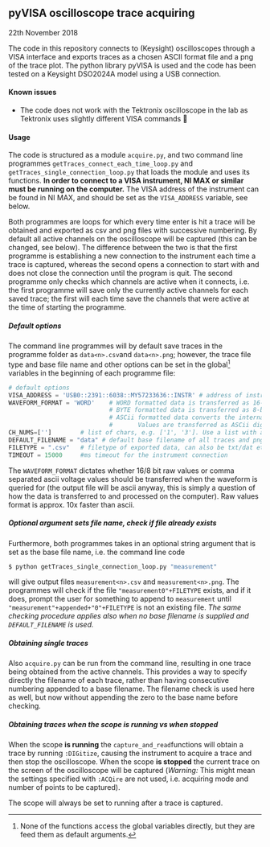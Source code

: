## pyVISA oscilloscope trace acquiring

22th November 2018

The code in this repository connects to (Keysight) oscilloscopes through a VISA interface and exports traces as a chosen ASCII format file and a png of the trace plot. The python library pyVISA is used and the code has been tested on a Keysight DSO2024A model using a USB connection.

#### Known issues

- The code does not work with the Tektronix oscilloscope in the lab as Tektronix uses slightly different VISA commands :no_good:

#### Usage

The code is structured as a module `acquire.py`, and two command line programmes `getTraces_connect_each_time_loop.py` and `getTraces_single_connection_loop.py` that loads the module and uses its functions. **In order to connect to a VISA instrument, NI MAX or similar must be running on the computer.** The VISA address of the instrument can be found in NI MAX, and should be set as the  `VISA_ADDRESS` variable, see below. 

Both programmes are loops for which every time enter is hit a trace will be obtained and exported as csv and png files with successive numbering. By default all active channels on the oscilloscope will be captured (this can be changed, see below). The difference between the two is that the first programme is establishing a new connection to the instrument each time a trace is captured, whereas the second opens a connection to start with and does not close the connection until the program is quit. The second programme only checks which channels are active when it connects, i.e. the first programme will save only the currently active channels for each saved trace; the first will each time save the channels that were active at the time of starting the programme.

##### Default options

The command line programmes will by default save traces in the programme folder as `data<n>.csv`and `data<n>.png`; however, the trace file type and base file name and other options can be set in the global[^1] variables in the beginning of each programme file:

[^1]: None of the functions access the global variables directly, but they are feed them as default arguments.

```python
# default options
VISA_ADDRESS = 'USB0::2391::6038::MY57233636::INSTR' # address of instrument
WAVEFORM_FORMAT = 'WORD'    # WORD formatted data is transferred as 16-bit uint.
                            # BYTE formatted data is transferred as 8-bit uint.
                            # ASCii formatted data converts the internal integer data values to real Y-axis values.
                            #       Values are transferred as ASCii digits in floating point notation, separated by commas.
CH_NUMS=['']        # list of chars, e.g. ['1', '3']. Use a list with an empty string [''] to capture all currently displayed channels
DEFAULT_FILENAME = "data" # default base filename of all traces and pngs exported, a number is appended to the base
FILETYPE = ".csv"   # filetype of exported data, can also be txt/dat etc.
TIMEOUT = 15000     #ms timeout for the instrument connection
```

The `WAVEFORM_FORMAT` dictates whether 16/8 bit raw values or comma separated ascii voltage values should be transferred when the waveform is queried for (the output file will be ascii anyway, this is simply a question of how the data is transferred to and processed on the computer). Raw values format is approx. 10x faster than ascii.

##### Optional argument sets file name, check if file already exists

Furthermore, both programmes takes in an optional string argument that is set as the base file name, i.e. the command line code

```bash
$ python getTraces_single_connection_loop.py "measurement"
```
will give output files `measurement<n>.csv` and `measurement<n>.png`.  The programmes will check if the file `"measurement0"+FILETYPE` exists, and if it does, prompt the user for something to append to `measurement` until `"measurement"+appended+"0"+FILETYPE` is not an existing file. *The same checking procedure applies also when no base filename is supplied and `DEFAULT_FILENAME` is used.*

##### Obtaining single traces

Also `acquire.py` can be run from the command line, resulting in one trace being obtained from the active channels. This provides a way to specify directly the filename of each trace, rather than having consecutive numbering appended to a base filename. The filename check is used here as well, but now without appending the zero to the base name before checking.

##### Obtaining traces when the scope is running vs when stopped

When the scope **is running** the `capture_and_read`functions will obtain a trace by running `:DIGitize`, causing the instrument to acquire a trace and then stop the oscilloscope. When the scope **is stopped** the current trace on the screen of the oscilloscope will be captured (*Warning:* This might mean the settings specified with `:ACQire` are not used, i.e. acquiring mode and number of points to be captured).

The scope will always be set to running after a trace is captured.